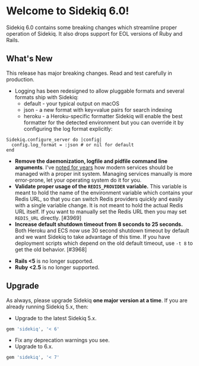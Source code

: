 # Welcome to Sidekiq 6.0!

Sidekiq 6.0 contains some breaking changes which streamline proper operation
of Sidekiq.  It also drops support for EOL versions of Ruby and Rails.

## What's New

This release has major breaking changes.  Read and test carefully in production.

- Logging has been redesigned to allow pluggable formats and several
  formats ship with Sidekiq:
  * default - your typical output on macOS
  * json - a new format with key=value pairs for search indexing
  * heroku - a Heroku-specific formatter
Sidekiq will enable the best formatter for the detected environment but
you can override it by configuring the log format explicitly:
```
Sidekiq.configure_server do |config|
  config.log_format = :json # or nil for default
end
```
- **Remove the daemonization, logfile and pidfile command line arguments**.
  I've [noted for years](https://www.mikeperham.com/2014/09/22/dont-daemonize-your-daemons/)
 how modern services should be managed with a proper init system.
Managing services manually is more error-prone, let your operating system do it for you.
- **Validate proper usage of the `REDIS_PROVIDER` variable.**
  This variable is meant to hold the name of the environment
variable which contains your Redis URL, so that you can switch Redis
providers quickly and easily with a single variable change.  It is not
meant to hold the actual Redis URL itself.  If you want to manually set
the Redis URL then you may set `REDIS_URL` directly. [#3969]
- **Increase default shutdown timeout from 8 seconds to 25 seconds.**
  Both Heroku and ECS now use 30 second shutdown timeout
by default and we want Sidekiq to take advantage of this time.  If you
have deployment scripts which depend on the old default timeout, use `-t 8` to
get the old behavior. [#3968]
* **Rails <5** is no longer supported.
* **Ruby <2.5** is no longer supported.

## Upgrade

As always, please upgrade Sidekiq **one major version at a time**.
If you are already running Sidekiq 5.x, then:

* Upgrade to the latest Sidekiq 5.x.
```ruby
gem 'sidekiq', '< 6'
```
* Fix any deprecation warnings you see.
* Upgrade to 6.x.
```ruby
gem 'sidekiq', '< 7'
```
